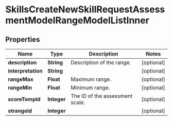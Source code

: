 

# SkillsCreateNewSkillRequestAssessmentModelRangeModelListInner


## Properties

| Name | Type | Description | Notes |
|------------ | ------------- | ------------- | -------------|
|**description** | **String** | Description of the range. |  [optional] |
|**interpretation** | **String** |  |  [optional] |
|**rangeMax** | **Float** | Maximum range. |  [optional] |
|**rangeMin** | **Float** | Minimum range. |  [optional] |
|**scoreTempId** | **Integer** | The ID of the assessment scale. |  [optional] |
|**strangeid** | **Integer** |  |  [optional] |




